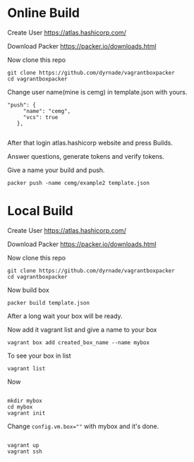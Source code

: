 Online Build
============

Create User
https://atlas.hashicorp.com/

Download Packer
https://packer.io/downloads.html

Now clone this repo

```
git clone https://github.com/dyrnade/vagrantboxpacker
cd vagrantboxpacker
```
Change user name(mine is cemg) in template.json with yours.
```
"push": {
     "name": "cemg",
     "vcs": true
   },


```
After that login atlas.hashicorp website and press Builds.

Answer questions, generate tokens and verify tokens.

Give a name your build and push.

```
packer push -name cemg/example2 template.json

```


Local Build
===========

Create User
https://atlas.hashicorp.com/

Download Packer
https://packer.io/downloads.html

Now clone this repo

```
git clone https://github.com/dyrnade/vagrantboxpacker
cd vagrantboxpacker
```

Now build box

```
packer build template.json

```

After a long wait your box will be ready.

Now add it vagrant list and give a name to your box

```
vagrant box add created_box_name --name mybox

```

To see your box in list

```
vagrant list

```

Now

```

mkdir mybox
cd mybox
vagrant init
```

Change ```config.vm.box=""``` with mybox and it's done.

```

vagrant up
vagrant ssh

```
